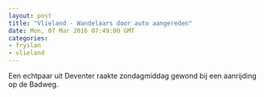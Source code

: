 ```yaml
---
layout: post
title: "Vlieland - Wandelaars door auto aangereden"
date: Mon, 07 Mar 2016 07:49:00 GMT
categories: 
- fryslan 
- vlieland 
---
```


Een echtpaar uit Deventer raakte zondagmiddag gewond bij een aanrijding op de Badweg.
